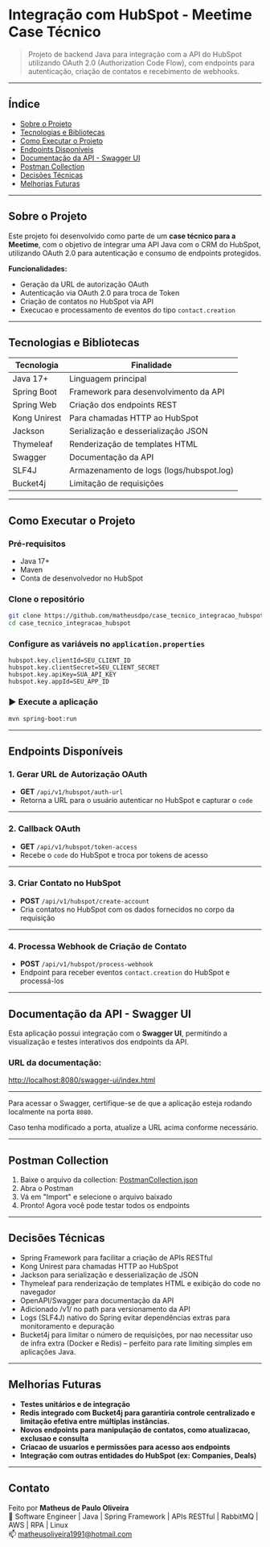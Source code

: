 # Integração com HubSpot - Meetime Case Técnico

> Projeto de backend Java para integração com a API do HubSpot utilizando OAuth 2.0 (Authorization Code Flow), com
> endpoints para autenticação, criação de contatos e recebimento de webhooks.

---

## Índice

- [Sobre o Projeto](#sobre-o-projeto)
- [Tecnologias e Bibliotecas](#tecnologias-e-bibliotecas)
- [Como Executar o Projeto](#como-executar-o-projeto)
- [Endpoints Disponíveis](#endpoints-disponíveis)
- [Documentação da API - Swagger UI](#documentação-da-api---swagger-ui)
- [Postman Collection](#postman-collection)
- [Decisões Técnicas](#decisões-técnicas)
- [Melhorias Futuras](#melhorias-futuras)

---

## Sobre o Projeto

Este projeto foi desenvolvido como parte de um **case técnico para a Meetime**, com o objetivo de integrar uma API Java
com o CRM do HubSpot, utilizando OAuth 2.0 para autenticação e consumo de endpoints protegidos.

**Funcionalidades:**

- Geração da URL de autorização OAuth
- Autenticação via OAuth 2.0 para troca de Token
- Criação de contatos no HubSpot via API
- Execucao e processamento de eventos do tipo `contact.creation`

---

## Tecnologias e Bibliotecas

| Tecnologia   | Finalidade                               |
|--------------|------------------------------------------|
| Java 17+     | Linguagem principal                      |
| Spring Boot  | Framework para desenvolvimento da API    |
| Spring Web   | Criação dos endpoints REST               |
| Kong Unirest | Para chamadas HTTP ao HubSpot            |
| Jackson      | Serialização e desserialização JSON      |
| Thymeleaf    | Renderização de templates HTML           |
| Swagger      | Documentação da API                      |
| SLF4J        | Armazenamento de logs (logs/hubspot.log) |
| Bucket4j  | Limitação de requisições                 |

---

## Como Executar o Projeto

### Pré-requisitos

- Java 17+
- Maven
- Conta de desenvolvedor no HubSpot

### Clone o repositório

```bash
git clone https://github.com/matheusdpo/case_tecnico_integracao_hubspot.git
cd case_tecnico_integracao_hubspot
```

### Configure as variáveis no `application.properties`

```properties
hubspot.key.clientId=SEU_CLIENT_ID
hubspot.key.clientSecret=SEU_CLIENT_SECRET
hubspot.key.apiKey=SUA_API_KEY
hubspot.key.appId=SEU_APP_ID
```

### ▶️ Execute a aplicação

```bash
mvn spring-boot:run
```

---

## Endpoints Disponíveis

### 1. Gerar URL de Autorização OAuth

- **GET** `/api/v1/hubspot/auth-url`
- Retorna a URL para o usuário autenticar no HubSpot e capturar o `code`

---

### 2. Callback OAuth

- **GET** `/api/v1/hubspot/token-access`
- Recebe o `code` do HubSpot e troca por tokens de acesso

---

### 3. Criar Contato no HubSpot

- **POST** `/api/v1/hubspot/create-account`
- Cria contatos no HubSpot com os dados fornecidos no corpo da requisição

---

### 4. Processa Webhook de Criação de Contato

- **POST** `/api/v1/hubspot/process-webhook`
- Endpoint para receber eventos `contact.creation` do HubSpot e processá-los

---

## Documentação da API - Swagger UI

Esta aplicação possui integração com o **Swagger UI**, permitindo a visualização e testes interativos dos endpoints da API.


### URL da documentação:

 [http://localhost:8080/swagger-ui/index.html](http://localhost:8080/swagger-ui/index.html)

---

Para acessar o Swagger, certifique-se de que a aplicação esteja rodando localmente na porta `8080`.

Caso tenha modificado a porta, atualize a URL acima conforme necessário.

---

## Postman Collection

1. Baixe o arquivo da collection: [PostmanCollection.json](./HubSpot.postman_collection.json)
2. Abra o Postman
3. Vá em "Import" e selecione o arquivo baixado
4. Pronto! Agora você pode testar todos os endpoints

---

## Decisões Técnicas

- Spring Framework para facilitar a criação de APIs RESTful
- Kong Unirest para chamadas HTTP ao HubSpot
- Jackson para serialização e desserialização de JSON
- Thymeleaf para renderização de templates HTML e exibição do code no navegador
- OpenAPI/Swagger para documentação da API
- Adicionado /v1/ no path para versionamento da API
- Logs (SLF4J) nativo do Spring evitar dependências extras para monitoramento e depuração
- Bucket4j para limitar o número de requisições, por nao necessitar uso de infra extra (Docker e Redis) – perfeito para rate limiting simples em aplicações Java.

---

## Melhorias Futuras

- **Testes unitários e de integração**
- **Redis integrado com Bucket4j para garantiria controle centralizado e limitação efetiva entre múltiplas instâncias.**
- **Novos endpoints para manipulação de contatos, como atualizacao, exclusao e consulta**
- **Criacao de usuarios e permissões para acesso aos endpoints**
- **Integração com outras entidades do HubSpot (ex: Companies, Deals)**

---

## Contato

Feito por **Matheus de Paulo Oliveira**  
💼 Software Engineer | Java | Spring Framework | APIs RESTful | RabbitMQ | AWS | RPA | Linux   
📫 matheusoliveira1991@hotmail.com


